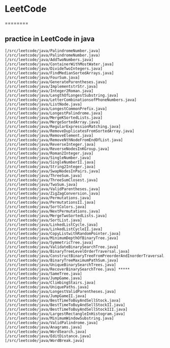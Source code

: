 # LeetCode
========

## practice in LeetCode in java

	[/src/leetcode/java/PalindromeNumber.java](/src/leetcode/java/PalindromeNumber.java)
	[/src/leetcode/java/AddTwoNumbers.java]
	[/src/leetcode/java/ContainerWithMostWater.java]
	[/src/leetcode/java/DivideTwoIntegers.java]
	[/src/leetcode/java/FindMedianSortedArrays.java]
	[/src/leetcode/java/FourSum.java]
	[/src/leetcode/java/GenerateParentheses.java]
	[/src/leetcode/java/ImplementstrStr.java]
	[/src/leetcode/java/Integer2Roman.java]
	[/src/leetcode/java/LengthOfLongestSubstring.java]
	[/src/leetcode/java/LetterCombinationsofPhoneNumbers.java]
	[/src/leetcode/java/ListNode.java]
	[/src/leetcode/java/LongestCommonPrefix.java]
	[/src/leetcode/java/LongestPalindrome.java]
	[/src/leetcode/java/MergeKSortedLists.java]
	[/src/leetcode/java/MergeSortedArray.java]
	[/src/leetcode/java/RegularExpressionMatching.java]
	[/src/leetcode/java/RemoveDuplicatesFromSortedArray.java]
	[/src/leetcode/java/RemoveElement.java]
	[/src/leetcode/java/RemoveNthNodeFromEndOfList.java]
	[/src/leetcode/java/ReverseInteger.java]
	[/src/leetcode/java/ReverseNodesInKGroup.java]
	[/src/leetcode/java/Roman2Integer.java]
	[/src/leetcode/java/SingleNumber.java]
	[/src/leetcode/java/SingleNumberII.java]
	[/src/leetcode/java/String2Integer.java]
	[/src/leetcode/java/SwapNodesInPairs.java]
	[/src/leetcode/java/ThreeSum.java]
	[/src/leetcode/java/ThreeSumClosest.java]
	[/src/leetcode/java/TwoSum.java]
	[/src/leetcode/java/ValidParentheses.java]
	[/src/leetcode/java/ZigZagConversion.java]
	[/src/leetcode/java/Permutations.java]
	[/src/leetcode/java/PermutationsII.java]
	[/src/leetcode/java/SortColors.java]
	[/src/leetcode/java/NextPermutations.java]
	[/src/leetcode/java/MergeTwoSortedLists.java]
	[/src/leetcode/java/SortList.java]
	[/src/leetcode/java/LinkedListCycle.java]
	[/src/leetcode/java/LinkedListCycleII.java]
	[/src/leetcode/java/CopyListwithRandomPointer.java]
	[/src/leetcode/java/MinimumDepthOfBinaryTree.java]
	[/src/leetcode/java/SymmetricTree.java]
	[/src/leetcode/java/ValidateBinarySearchTree.java]
	[/src/leetcode/java/BinaryTreeLevelOrderTraversal.java]
	[/src/leetcode/java/ConstructBinaryTreeFromPreorderAndInorderTraversal.java]
	[/src/leetcode/java/BinaryTreeMaximumPathSum.java]
	[/src/leetcode/java/UniqueBinarySearchTrees.java]
	[/src/leetcode/java/RecoverBinarySearchTree.java] *****
	[/src/leetcode/java/SameTree.java]
	[/src/leetcode/java/JumpGame.java]
	[/src/leetcode/java/ClimbingStairs.java]
	[/src/leetcode/java/UniquePaths.java]
	[/src/leetcode/java/LongestValidParentheses.java]
	[/src/leetcode/java/JumpGameII.java]
	[/src/leetcode/java/BestTimeToBuyAndSellStock.java]
	[/src/leetcode/java/BestTimeToBuyAndSellStockII.java]
	[/src/leetcode/java/BestTimeToBuyAndSellStockIII.java]
	[/src/leetcode/java/LargestRectangleInHistogram.java]
	[/src/leetcode/java/MinimumWindowSubstring.java]
	[/src/leetcode/java/ValidPalindrome.java]
	[/src/leetcode/java/Anagrams.java]
	[/src/leetcode/java/WordSearch.java]
	[/src/leetcode/java/EditDistance.java]
	[/src/leetcode/java/WordBreak.java]
